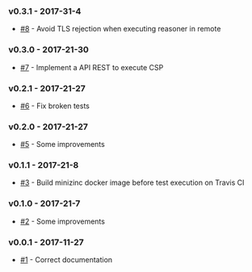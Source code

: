 ### v0.3.1 - 2017-31-4

- [#8](https://github.com/isa-group/governify-csp-tools/issues/8) - Avoid TLS rejection when executing reasoner in remote

### v0.3.0 - 2017-21-30

- [#7](https://github.com/isa-group/governify-csp-tools/issues/7) - Implement a API REST to execute CSP 

### v0.2.1 - 2017-21-27

- [#6](https://github.com/isa-group/governify-csp-tools/issues/6) - Fix broken tests

### v0.2.0 - 2017-21-27

- [#5](https://github.com/isa-group/governify-csp-tools/issues/5) - Some improvements

### v0.1.1 - 2017-21-8

- [#3](https://github.com/isa-group/governify-csp-tools/issues/3) - Build minizinc docker image before test execution on Travis CI

### v0.1.0 - 2017-21-7

- [#2](https://github.com/isa-group/governify-csp-tools/issues/2) - Some improvements

### v0.0.1 - 2017-11-27

- [#1](https://github.com/isa-group/governify-csp-tools/issues/1) - Correct documentation

